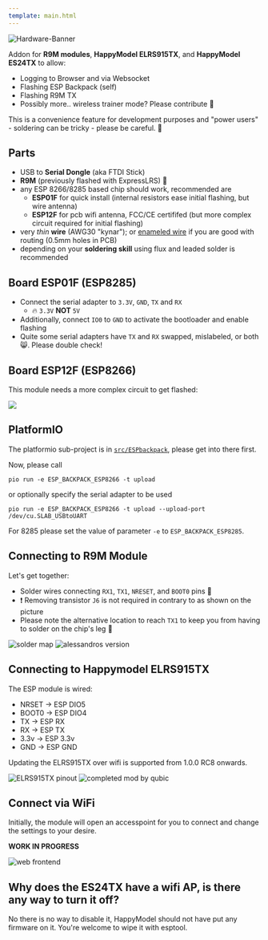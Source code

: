 ```yaml
---
template: main.html
---
```

![Hardware-Banner](https://raw.githubusercontent.com/ExpressLRS/ExpressLRS-Hardware/master/img/hardware.png)

Addon for **R9M modules**, **HappyModel ELRS915TX**, and **HappyModel ES24TX** to allow:

* Logging to Browser and via Websocket
* Flashing ESP Backpack (self)
* Flashing R9M TX
* Possibly more.. wireless trainer mode? Please contribute 🥇 

This is a convenience feature for development purposes and "power users" - soldering can be tricky - please be careful. 👮 

## Parts

- USB to **Serial Dongle** (aka FTDI Stick)
- **R9M** (previously flashed with ExpressLRS) 📡 
- any ESP 8266/8285 based chip should work, recommended are
  - **ESP01F** for quick install (internal resistors ease initial flashing, but wire antenna)
  - **ESP12F** for pcb wifi antenna, FCC/CE certififed (but more complex circuit required for initial flashing)
- very _thin_ **wire** (AWG30 "kynar"); or [enameled wire](https://www.youtube.com/watch?v=gMi0-YtpwM4) if you are good with routing (0.5mm holes in PCB)
- depending on your **soldering skill** using flux and leaded solder is recommended

## Board ESP01F (ESP8285)

* Connect the serial adapter to `3.3V`, `GND`, `TX` and `RX`
  * 🔥 `3.3V` **NOT** `5V`
* Additionally, connect `IO0` to `GND` to activate the bootloader and enable flashing
* Quite some serial adapters have `TX` and `RX` swapped, mislabeled, or both 😸. Please double check!

## Board ESP12F (ESP8266)

This module needs a more complex circuit to get flashed:

![](https://image.easyeda.com/histories/61110e5f31b344acaa668114f65cce9a.png)

## PlatformIO

The platformio sub-project is in [`src/ESPbackpack`](https://github.com/ExpressLRS/ExpressLRS/tree/master/src/ESPbackpack), please get into there first.

Now, please call

```shell
pio run -e ESP_BACKPACK_ESP8266 -t upload
```

or optionally specify the serial adapter to be used

```shell
pio run -e ESP_BACKPACK_ESP8266 -t upload --upload-port /dev/cu.SLAB_USBtoUART
```

For 8285 please set the value of parameter `-e` to `ESP_BACKPACK_ESP8285`.

## Connecting to R9M Module

Let's get together:

* Solder wires connecting `RX1`, `TX1`, `NRESET`, and `BOOT0` pins 🔌 
* ❗ Removing transistor `J6` is not required in contrary to as shown on the picture
* Please note the alternative location to reach `TX1` to keep you from having to solder on the chip's leg 💁

![solder map](https://raw.githubusercontent.com/ExpressLRS/ExpressLRS-Hardware/master/img/r9m_backpack_pins.jpg)
![alessandros version](https://github.com/ExpressLRS/ExpressLRS-Hardware/blob/master/img/wiki-from-discord/sandro%20backpack.jpeg)

## Connecting to Happymodel ELRS915TX

The ESP module is wired:

* NRSET -> ESP DIO5
* BOOT0 -> ESP DIO4
* TX -> ESP RX
* RX -> ESP TX
* 3.3v -> ESP 3.3v
* GND -> ESP GND

Updating the ELRS915TX over wifi is supported from 1.0.0 RC8 onwards.

![ELRS915TX pinout](https://github.com/ExpressLRS/ExpressLRS-Hardware/blob/master/img/wiki-from-discord/es915%20pinout.jpeg)
![completed mod by qubic](https://github.com/ExpressLRS/ExpressLRS-Hardware/blob/master/img/wiki-from-discord/quibic%20mod.jpeg)

## Connect via WiFi

Initially, the module will open an accesspoint for you to connect and change the settings to your desire.

**WORK IN PROGRESS**

![web frontend](https://github.com/ExpressLRS/ExpressLRS-Hardware/blob/master/img/wiki-from-discord/web%20fronted.png)

## Why does the ES24TX have a wifi AP, is there any way to turn it off?

No there is no way to disable it, HappyModel should not have put any firmware on it. You're welcome to wipe it with esptool.